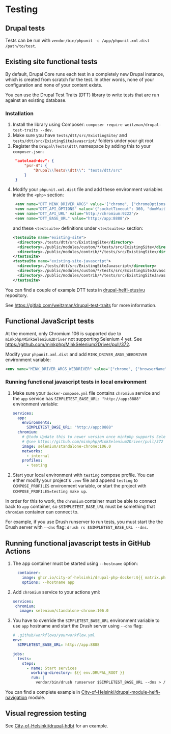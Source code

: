 # Testing

## Drupal tests

Tests can be run with `vendor/bin/phpunit -c /app/phpunit.xml.dist /path/to/test`.

## Existing site functional tests

By default, Drupal Core runs each test in a completely new Drupal instance, which is created from scratch for the test. In other words, none of your configuration and none of your content exists.

You can use the Drupal Test Traits (DTT) library to write tests that are run against an existing database.

### Installation

1. Install the library using Composer: `composer require weitzman/drupal-test-traits --dev`.
2. Make sure you have `tests/dtt/src/ExistingSite/` and `tests/dtt/src/ExistingSiteJavascript/` folders under your git root
3. Register the `Drupal\Tests\dtt\` namespace by adding this to your `composer.json`:
    ```json
     "autoload-dev": {
         "psr-4": {
             "Drupal\\Tests\\dtt\\": "tests/dtt/src"
         }
     }
    ```
4. Modify your `phpunit.xml.dist` file and add these environment variables inside the `<php>` section:
   ```xml
    <env name="DTT_MINK_DRIVER_ARGS" value='["chrome", {"chromeOptions":{"w3c": false }}, "http://chromium:4444"]'/>
    <env name="DTT_API_OPTIONS" value='{"socketTimeout": 360, "domWaitTimeout": 3600000}' />
    <env name="DTT_API_URL" value="http://chromium:9222"/>
    <env name="DTT_BASE_URL" value="http://app:8888"/>
    ```
   and these `<testsuite>` definitions under `<testsuites>` section:
    ```xml
    <testsuite name="existing-site">
      <directory>./tests/dtt/src/ExistingSite</directory>
      <directory>./public/modules/custom/*/tests/src/ExistingSite</directory>
      <directory>./public/modules/contrib/*/tests/src/ExistingSite</directory>
    </testsuite>
    <testsuite name="existing-site-javascript">
      <directory>./tests/dtt/src/ExistingSiteJavascript</directory>
      <directory>./public/modules/custom/*/tests/src/ExistingSiteJavascript</directory>
      <directory>./public/modules/contrib/*/tests/src/ExistingSiteJavascript</directory>
    </testsuite>
    ```

You can find a couple of example DTT tests in [drupal-helfi-etusivu](https://github.com/City-of-Helsinki/drupal-helfi-etusivu/tree/dev/tests/dtt/src) repository.

See https://gitlab.com/weitzman/drupal-test-traits for more information.

## Functional JavaScript tests

At the moment, only Chromium 106 is supported due to `minkphp/MinkSelenium2Driver` not supporting Selenium 4 yet. See https://github.com/minkphp/MinkSelenium2Driver/pull/372.

Modify your `phpunit.xml.dist` and add `MINK_DRIVER_ARGS_WEBDRIVER` environment variable:

```xml
<env name="MINK_DRIVER_ARGS_WEBDRIVER" value='["chrome", {"browserName":"chrome","chromeOptions":{"w3c": false}}, "http://chromium:4444"]' />
```

### Running functional javascript tests in local environment

1. Make sure your `docker-compose.yml` file contains `chromium` service and the `app` service has `SIMPLETEST_BASE_URL: "http://app:8888"` environment variable:
    ```yaml
    services:
      app:
        environments:
          SIMPLETEST_BASE_URL: "http://app:8888"
      chromium:
        # @todo Update this to newer version once minkphp supports Selenium 4.
        # @see https://github.com/minkphp/MinkSelenium2Driver/pull/372
        image: selenium/standalone-chrome:106.0
        networks:
          - internal
        profiles:
          - testing
    ```
2. Start your local environment with `testing` compose profile. You can either modify your project's `.env` file and append `testing` to `COMPOSE_PROFILES` environment variable, or start the project with `COMPOSE_PROFILES=testing make up`.

In order for this to work, the `chromium` container must be able to connect back to `app` container, so `$SIMPLETEST_BASE_URL` must be something that `chromium` container can connect to.

For example, if you use Drush runserver to run tests, you must start the the Drush server with `--dns` flag: `drush rs $SIMPLETEST_BASE_URL --dns`.

## Running functional javascript tests in GitHub Actions

1. The app container must be started using `--hostname` option:
    ```yaml
      container:
        image: ghcr.io/city-of-helsinki/drupal-php-docker:${{ matrix.php-versions }}-alpine
        options: --hostname app
    ```

2. Add `chromium` service to your actions yml:
     ```yaml
    services:
      chromium:
        image: selenium/standalone-chrome:106.0
     ```
3. You have to override the `SIMPLETEST_BASE_URL` environment variable to use `app` hostname and start the Drush server using `--dns` flag:
    ```yaml
    # .github/workflows/yourworkflow.yml
    env:
      SIMPLETEST_BASE_URL: http://app:8888

    jobs:
      tests:
        steps:
          - name: Start services
            working-directory: ${{ env.DRUPAL_ROOT }}
            run: |
              vendor/bin/drush runserver $SIMPLETEST_BASE_URL --dns > /dev/null 2>&1 &
    ```

You can find a complete example in [City-of-Helsinki/drupal-module-helfi-navigation](https://github.com/City-of-Helsinki/drupal-module-helfi-navigation/blob/main/.github/workflows/ci.yml) module.

## Visual regression testing

See [City-of-Helsinki/drupal-hdbt](https://github.com/City-of-Helsinki/drupal-hdbt?tab=readme-ov-file#visual-regression-testing) for an example.
